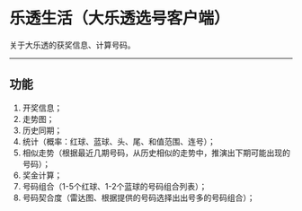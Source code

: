 # 乐透生活（大乐透选号客户端）

关于大乐透的获奖信息、计算号码。

---

## 功能

1. 开奖信息；
2. 走势图；
3. 历史同期；
4. 统计（概率：红球、蓝球、头、尾、和值范围、连号）；
5. 相似走势（根据最近几期号码，从历史相似的走势中，推演出下期可能出现的号码）；
6. 奖金计算；
7. 号码组合（1-5个红球、1-2个蓝球的号码组合列表）；
8. 号码契合度（雷达图、根据提供的号码选择出出号多的号码组合）；
